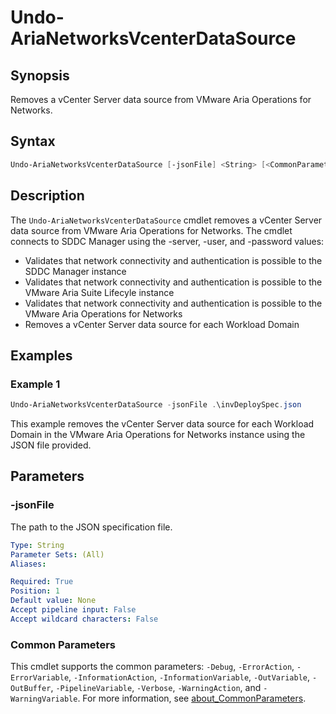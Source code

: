 # Undo-AriaNetworksVcenterDataSource

## Synopsis

Removes a vCenter Server data source from VMware Aria Operations for Networks.

## Syntax

```powershell
Undo-AriaNetworksVcenterDataSource [-jsonFile] <String> [<CommonParameters>]
```

## Description

The `Undo-AriaNetworksVcenterDataSource` cmdlet removes a vCenter Server data source from VMware Aria Operations for Networks.
The cmdlet connects to SDDC Manager using the -server, -user, and -password values:

- Validates that network connectivity and authentication is possible to the SDDC Manager instance
- Validates that network connectivity and authentication is possible to the VMware Aria Suite Lifecyle instance
- Validates that network connectivity and authentication is possible to the VMware Aria Operations for Networks
- Removes a vCenter Server data source for each Workload Domain

## Examples

### Example 1

```powershell
Undo-AriaNetworksVcenterDataSource -jsonFile .\invDeploySpec.json
```

This example removes the vCenter Server data source for each Workload Domain in the VMware Aria Operations for Networks instance using the JSON file provided.

## Parameters

### -jsonFile

The path to the JSON specification file.

```yaml
Type: String
Parameter Sets: (All)
Aliases:

Required: True
Position: 1
Default value: None
Accept pipeline input: False
Accept wildcard characters: False
```

### Common Parameters

This cmdlet supports the common parameters: `-Debug`, `-ErrorAction`, `-ErrorVariable`, `-InformationAction`, `-InformationVariable`, `-OutVariable`, `-OutBuffer`, `-PipelineVariable`, `-Verbose`, `-WarningAction`, and `-WarningVariable`. For more information, see [about_CommonParameters](http://go.microsoft.com/fwlink/?LinkID=113216).
